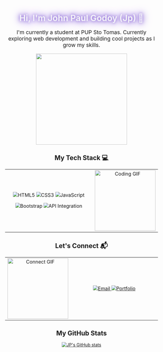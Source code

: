 
<style>
@keyframes glow {
0%, 100% {
text-shadow: 0 0 10px #9370DB, 0 0 20px #9370DB, 0 0 30px #9370DB;
}
50% {
text-shadow: 0 0 20px #9370DB, 0 0 30px #9370DB, 0 0 40px #9370DB;
}
}

.glow-h1 {
animation: glow 3s ease-in-out infinite;
color: #f2f0f8; 

@keyframes slideInUp {
from {
transform: translateY(50px);
opacity: 0;
}
to {
transform: translateY(0);
opacity: 1;
}
}

.slide-in {
animation: slideInUp 0.8s ease-out forwards;
opacity: 0; 
}

.delay-1 { animation-delay: 0.2s; }
.delay-2 { animation-delay: 0.4s; }
.delay-3 { animation-delay: 0.6s; }
.delay-4 { animation-delay: 0.8s; }

.layout-table {
width: 100%;
border-collapse: collapse;
background-color: transparent;
}
.layout-table td {
padding: 10px;
vertical-align: middle;
border: none;
background-color: transparent;
}
</style>


<div align="center">
<h1 class="glow-h1">Hi, I'm John Paul Godoy (Jp) 👋</h1>

<p class="slide-in" style="font-size: 1.1rem; max-width: 600px;">
I'm currently a student at PUP Sto Tomas.
Currently exploring web development and building cool projects as I grow my skills.
</p>

<img src="https://media.giphy.com/media/EwwHX78xRXN0o2ncPm/giphy.gif" width="300" class="slide-in delay-1" />
</div>


<h2 align="center" class="slide-in delay-2">My Tech Stack 💻</h2>

<table class="layout-table slide-in delay-3" style="max-width: 800px; margin: auto;">
<tr>
<td width="60%" align="center">
<p>
<img src="https://www.google.com/search?q=https://img.shields.io/badge/HTML5-E34F26%3Fstyle%3Dfor-the-badge%26logo%3Dhtml5%26logoColor%3Dwhite" alt="HTML5"/>
<img src="https://www.google.com/search?q=https://img.shields.io/badge/CSS3-1572B6%3Fstyle%3Dfor-the-badge%26logo%3Dcss3%26logoColor%3Dwhite" alt="CSS3"/>
<img src="https://www.google.com/search?q=https://img.shields.io/badge/JavaScript-F7DF1E%3Fstyle%3Dfor-the-badge%26logo%3Djavascript%26logoColor%3Dblack" alt="JavaScript"/>
</p>
<p>
<img src="https://www.google.com/search?q=https://img.shields.io/badge/Bootstrap-7952B3%3Fstyle%3Dfor-the-badge%26logo%3Dbootstrap%26logoColor%3Dwhite" alt="Bootstrap"/>
<img src="https://www.google.com/search?q=https://img.shields.io/badge/API-Integration-2088FF%3Fstyle%3Dfor-the-badge%26logo%3Djson%26logoColor%3Dwhite" alt="API Integration"/>
</p>
</td>
<td width="40%" align="center">
<img src="https://media.giphy.com/media/QAZIZIvuJLKTNNo9so/giphy.gif" width="200" alt="Coding GIF"/>
</td>
</tr>
</table>


<h2 align="center" class="slide-in delay-4">Let's Connect 📬</h2>

<table class="layout-table slide-in" style="animation-delay: 0.7s; max-width: 800px; margin: auto;">
<tr>
<td width="40%" align="center">
<img src="https://media.giphy.com/media/2zUn8hAwJwG4abiS0p/giphy.gif" width="200" alt="Connect GIF"/>
</td>
<td width="60%" align="center">
<a href="mailto:godoyjp443@gmail.com">
<img src="https://www.google.com/search?q=https://img.shields.io/badge/Email-godoyjp443%40gmail.com-blue%3Fstyle%3Dfor-the-badge%26logo%3Dgmail%26logoColor%3Dwhite" alt="Email"/>
</a>







<a href="https://jpgodoy04.github.io/">
<img src="https://www.google.com/search?q=https://img.shields.io/badge/Portfolio-Visit_My_Site-9370DB%3Fstyle%3Dfor-the-badge%26logo%3Dgithub%26logoColor%3Dwhite" alt="Portfolio"/>
</a>
</td>
</tr>
</table>



<div align="center" class="slide-in" style="animation-delay: 0.9s;">
<h2 align="center">My GitHub Stats</h2>
<a href="https://github.com/anuraghazra/github-readme-stats">
<img src="https://www.google.com/search?q=https://github-readme-stats.vercel.app/api%3Fusername%3Djpgodoy04%26show_icons%3Dtrue%26theme%3Ddracula%26border_color%3D9370DB%26title_color%3D9370DB%26icon_color%3D9370DB" alt="JP's GitHub stats" />
</a>
</div>